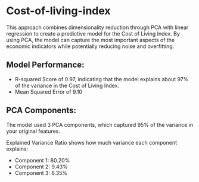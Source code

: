 # Cost-of-living-index

This approach combines dimensionality reduction through PCA with linear regression to create a predictive model for the Cost of Living Index. By using PCA, the model can capture the most important aspects of the economic indicators while potentially reducing noise and overfitting.

## Model Performance:

  - R-squared Score of 0.97, indicating that the model explains about 97% of the variance in the Cost of Living Index.
  - Mean Squared Error of 9.10

## PCA Components:

The model used 3 PCA components, which captured 95% of the variance in your original features.

Explained Variance Ratio shows how much variance each component explains:

  - Component 1: 80.20%
  - Component 2: 9.43%
  - Component 3: 6.35%

